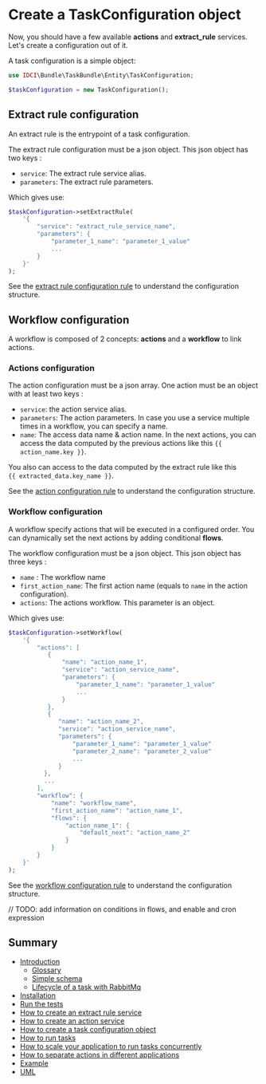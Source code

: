 Create a TaskConfiguration object
=================================

Now, you should have a few available **actions** and **extract_rule** services. Let's create a configuration out of it.

A task configuration is a simple object:

```php
use IDCI\Bundle\TaskBundle\Entity\TaskConfiguration;

$taskConfiguration = new TaskConfiguration();
```

Extract rule configuration
--------------------------

An extract rule is the entrypoint of a task configuration.

The extract rule configuration must be a json object. This json object has two keys :
* `service`: The extract rule service alias.
* `parameters`: The extract rule parameters.

Which gives use:

```php
$taskConfiguration->setExtractRule(
    '{
        "service": "extract_rule_service_name",
        "parameters": {
            "parameter_1_name": "parameter_1_value"
            ...
        }
    }'
);
```

See the [extract rule configuration rule](../../ExtractRule/ExtractRuleConfigurationRule.php) to understand the configuration structure.

Workflow configuration
----------------------

A workflow is composed of 2 concepts: **actions** and a **workflow** to link actions.

### Actions configuration

The action configuration must be a json array. One action must be an object with at least two keys :
* `service`: the action service alias.
* `parameters`: The action parameters.
In case you use a service multiple times in a workflow, you can specify a name.
* `name`: The access data name & action name.
In the next actions, you can access the data computed by the previous actions like this `{{ action_name.key }}`.

You also can access to the data computed by the extract rule like this `{{ extracted_data.key_name }}`.

See the [action configuration rule](../../Action/ActionConfigurationRule.php)
to understand the configuration structure.

### Workflow configuration

A workflow specify actions that will be executed in a configured order.
You can dynamically set the next actions by adding conditional **flows**.

The workflow configuration must be a json object.
This json object has three keys :
* `name` : The workflow name
* `first_action_name`: The first action name (equals to `name` in the action configuration).
* `actions`: The actions workflow. This parameter is an object.

Which gives use:

```php
$taskConfiguration->setWorkflow(
    '{
        "actions": [
           {
               "name": "action_name_1",
               "service": "action_service_name",
               "parameters": {
                   "parameter_1_name": "parameter_1_value"
                   ...
               }
           },
           {
              "name": "action_name_2",
              "service": "action_service_name",
              "parameters": {
                  "parameter_1_name": "parameter_1_value"
                  "parameter_2_name": "parameter_2_value"
                  ...
              }
          },
          ...
        ],
        "workflow": {
            "name": "workflow_name",
            "first_action_name": "action_name_1",
            "flows": {
                "action_name_1": {
                    "default_next": "action_name_2"
                }
            }
        }
    }'
);
```

See the [workflow configuration rule](../../Workflow/WorkflowConfigurationRule.php)
to understand the configuration structure.

// TODO: add information on conditions in flows, and enable and cron expression

Summary
-------

- [Introduction](../../README.md#introduction)
    - [Glossary](../../README.md#glossary)
    - [Simple schema](../../README.md#simple-schema)
    - [Lifecycle of a task with RabbitMq](../../README.md#lifecycle-of-a-task-with-rabbitmq)
- [Installation](../../README.md#installation)
- [Run the tests](../../README.md#run-the-tests)
- [How to create an extract rule service](how_to_create_extract_rule_service.md)
- [How to create an action service](how_to_create_action_service.md)
- [How to create a task configuration object](how_to_create_task_configuration_object.md)
- [How to run tasks](how_to_run_tasks.md)
- [How to scale your application to run tasks concurrently](scalability.md)
- [How to separate actions in different applications](routing.md)
- [Example](example.md)
- [UML](uml.md)
